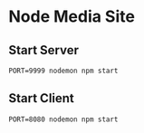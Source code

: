 # Node Media Site

## Start Server

```
PORT=9999 nodemon npm start
```

## Start Client

```
PORT=8080 nodemon npm start
